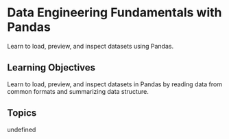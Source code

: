 # Data Engineering Fundamentals with Pandas

Learn to load, preview, and inspect datasets using Pandas.

## Learning Objectives
Learn to load, preview, and inspect datasets in Pandas by reading data from common formats and summarizing data structure.

## Topics
undefined